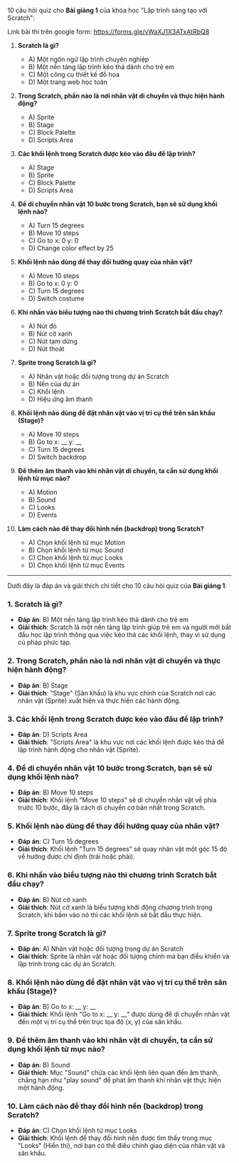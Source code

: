 10 câu hỏi quiz cho **Bài giảng 1** của khóa học "Lập trình sáng tạo với Scratch":

Link bài thi trên google form: https://forms.gle/vWaXJ1X3ATxAtRbQ8

1. **Scratch là gì?**
   - A) Một ngôn ngữ lập trình chuyên nghiệp
   - B) Một nền tảng lập trình kéo thả dành cho trẻ em
   - C) Một công cụ thiết kế đồ họa
   - D) Một trang web học toán

2. **Trong Scratch, phần nào là nơi nhân vật di chuyển và thực hiện hành động?**
   - A) Sprite
   - B) Stage
   - C) Block Palette
   - D) Scripts Area

3. **Các khối lệnh trong Scratch được kéo vào đâu để lập trình?**
   - A) Stage
   - B) Sprite
   - C) Block Palette
   - D) Scripts Area

4. **Để di chuyển nhân vật 10 bước trong Scratch, bạn sẽ sử dụng khối lệnh nào?**
   - A) Turn 15 degrees
   - B) Move 10 steps
   - C) Go to x: 0 y: 0
   - D) Change color effect by 25

5. **Khối lệnh nào dùng để thay đổi hướng quay của nhân vật?**
   - A) Move 10 steps
   - B) Go to x: 0 y: 0
   - C) Turn 15 degrees
   - D) Switch costume

6. **Khi nhấn vào biểu tượng nào thì chương trình Scratch bắt đầu chạy?**
   - A) Nút đỏ
   - B) Nút cờ xanh
   - C) Nút tạm dừng
   - D) Nút thoát

7. **Sprite trong Scratch là gì?**
   - A) Nhân vật hoặc đối tượng trong dự án Scratch
   - B) Nền của dự án
   - C) Khối lệnh
   - D) Hiệu ứng âm thanh

8. **Khối lệnh nào dùng để đặt nhân vật vào vị trí cụ thể trên sân khấu (Stage)?**
   - A) Move 10 steps
   - B) Go to x: __ y: __
   - C) Turn 15 degrees
   - D) Switch backdrop

9. **Để thêm âm thanh vào khi nhân vật di chuyển, ta cần sử dụng khối lệnh từ mục nào?**
   - A) Motion
   - B) Sound
   - C) Looks
   - D) Events

10. **Làm cách nào để thay đổi hình nền (backdrop) trong Scratch?**
    - A) Chọn khối lệnh từ mục Motion
    - B) Chọn khối lệnh từ mục Sound
    - C) Chọn khối lệnh từ mục Looks
    - D) Chọn khối lệnh từ mục Events

---

Dưới đây là đáp án và giải thích chi tiết cho 10 câu hỏi quiz của **Bài giảng 1**:

### 1. **Scratch là gì?**
   - **Đáp án**: B) Một nền tảng lập trình kéo thả dành cho trẻ em
   - **Giải thích**: Scratch là một nền tảng lập trình giúp trẻ em và người mới bắt đầu học lập trình thông qua việc kéo thả các khối lệnh, thay vì sử dụng cú pháp phức tạp.

### 2. **Trong Scratch, phần nào là nơi nhân vật di chuyển và thực hiện hành động?**
   - **Đáp án**: B) Stage
   - **Giải thích**: "Stage" (Sân khấu) là khu vực chính của Scratch nơi các nhân vật (Sprite) xuất hiện và thực hiện các hành động.

### 3. **Các khối lệnh trong Scratch được kéo vào đâu để lập trình?**
   - **Đáp án**: D) Scripts Area
   - **Giải thích**: "Scripts Area" là khu vực nơi các khối lệnh được kéo thả để lập trình hành động cho nhân vật (Sprite).

### 4. **Để di chuyển nhân vật 10 bước trong Scratch, bạn sẽ sử dụng khối lệnh nào?**
   - **Đáp án**: B) Move 10 steps
   - **Giải thích**: Khối lệnh "Move 10 steps" sẽ di chuyển nhân vật về phía trước 10 bước, đây là cách di chuyển cơ bản nhất trong Scratch.

### 5. **Khối lệnh nào dùng để thay đổi hướng quay của nhân vật?**
   - **Đáp án**: C) Turn 15 degrees
   - **Giải thích**: Khối lệnh "Turn 15 degrees" sẽ quay nhân vật một góc 15 độ về hướng được chỉ định (trái hoặc phải).

### 6. **Khi nhấn vào biểu tượng nào thì chương trình Scratch bắt đầu chạy?**
   - **Đáp án**: B) Nút cờ xanh
   - **Giải thích**: Nút cờ xanh là biểu tượng khởi động chương trình trong Scratch, khi bấm vào nó thì các khối lệnh sẽ bắt đầu thực hiện.

### 7. **Sprite trong Scratch là gì?**
   - **Đáp án**: A) Nhân vật hoặc đối tượng trong dự án Scratch
   - **Giải thích**: Sprite là nhân vật hoặc đối tượng chính mà bạn điều khiển và lập trình trong các dự án Scratch.

### 8. **Khối lệnh nào dùng để đặt nhân vật vào vị trí cụ thể trên sân khấu (Stage)?**
   - **Đáp án**: B) Go to x: __ y: __
   - **Giải thích**: Khối lệnh "Go to x: __ y: __" được dùng để di chuyển nhân vật đến một vị trí cụ thể trên trục tọa độ (x, y) của sân khấu.

### 9. **Để thêm âm thanh vào khi nhân vật di chuyển, ta cần sử dụng khối lệnh từ mục nào?**
   - **Đáp án**: B) Sound
   - **Giải thích**: Mục "Sound" chứa các khối lệnh liên quan đến âm thanh, chẳng hạn như "play sound" để phát âm thanh khi nhân vật thực hiện một hành động.

### 10. **Làm cách nào để thay đổi hình nền (backdrop) trong Scratch?**
   - **Đáp án**: C) Chọn khối lệnh từ mục Looks
   - **Giải thích**: Khối lệnh để thay đổi hình nền được tìm thấy trong mục "Looks" (Hiển thị), nơi bạn có thể điều chỉnh giao diện của nhân vật và sân khấu.
